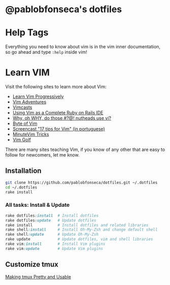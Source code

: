 # @pablobfonseca's dotfiles

# **Help Tags**
Everything you need to know about vim is in the vim inner documentation, so go
ahead and type `:help` inside vim!

# **Learn VIM**
Visit the following sites to learn more about Vim:

* [Learn Vim Progressively](http://yannesposito.com/Scratch/en/blog/Learn-Vim-Progressively/)
* [Vim Adventures](http://vim-adventures.com/)
* [Vimcasts](http://vimcasts.org)
* [Using Vim as a Complete Ruby on Rails IDE](http://biodegradablegeek.com/2007/12/using-vim-as-a-complete-ruby-on-rails-ide/)
* [Why, oh WHY, do those #?@! nutheads use vi?](http://www.viemu.com/a-why-vi-vim.html)
* [Byte of Vim](http://www.swaroopch.com/notes/Vim)
* [Screencast "17 tips for Vim" (in portuguese)](http://blog.lucascaton.com.br/?p=1081)
* [MinuteVim Tricks](https://www.youtube.com/user/MinuteVimTricks)
* [Vim Golf](http://vimgolf.com/)

There are many sites teaching Vim, if you know of any other that are easy
to follow for newcomers, let me know.

## Installation
```sh
git clone https://github.com/pablobfonseca/dotfiles.git ~/.dotfiles
cd ~/.dotfiles
rake install
```

### All tasks: Install & Update
```ruby
rake dotfiles:install  # Install dotfiles
rake dotfiles:update   # Update dotfiles
rake install           # Install dotfiles and related libraries
rake shell:install     # Install Oh-My-Zsh and change default shell
rake shell:update      # Update Oh-My-Zsh
rake update            # Update dotfiles, vim and shell libraries
rake vim:install       # Install Vim plugins
rake vim:update        # Update Vim plugins
```


## Customize tmux

[Making tmux Pretty and Usable](http://www.hamvocke.com/blog/a-guide-to-customizing-your-tmux-conf/)
